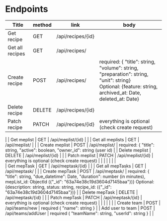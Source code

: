 # Endpoints

| Title            | method | link               | body                                                                                                                                                                                                                                              |
|------------------|--------|--------------------|---------------------------------------------------------------------------------------------------------------------------------------------------------------------------------------------------------------------------------------------------|
| Get recipe       | GET    | /api/recipes/{id}  |                                                                                                                                                                                                                                                   |
| Get all recipes  | GET    | /api/recipes/      |                                                                                                                                                                                                                                                   |
| Create recipe    | POST   | /api/recipes/      | required: { "title": string, "volume": string, "preparation": string, "unit": string}<br/> Optional: {feature: string, archived_at: Date, deleted_at: Date}                                                                                       |
| Delete recipe    | DELETE | /api/recipes/{id}  |                                                                                                                                                                                                                                                   |
| Patch  recipe    | PATCH  | /api/recipes/{id}  | everything is optional (check create request)                                                                                                                                                                                                     |
| 
| Get meplist      | GET    | /api/meplist/{id}  |                                                                                                                                                                                                                                                   |
| Get all meplists | GET    | /api/meplist/      |                                                                                                                                                                                                                                                   |
| Create meplist   | POST   | /api/meplist/      | required: { "title": string, "active": boolean, "owner_id": string (user id)                                                                                                                                                                      |
| Delete meplist   | DELETE | /api/meplist/{id}  |                                                                                                                                                                                                                                                   |
| Patch  meplist   | PATCH  | /api/meplist/{id}  | everything is optional (check create request)                                                                                                                                                                                                     | 
|                  |        |                    |                                                                                                                                                                                                                                                   |
|      
| Get mepTask      | GET    | /api/meptask/{id}  |                                                                                                                                                                                                                                                   |
| Get all mepTasks | GET    | /api/meptask/      |                                                                                                                                                                                                                                                   |
| Create mepTask   | POST   | /api/meptask/      | required: { "title": string, "due_datetime": Date, "duration": number (in minutes), mepList_id: ObjectId ({"_id": "63a74e38c19d3604d7145baa"})} Optional: {description: string, status: string, recipe_id: ({"_id": "63a74e38c19d3604d7145baa"})} |
| Delete mepTask   | DELETE | /api/meptask/{id}  |                                                                                                                                                                                                                                                   |
| Patch  mepTask   | PATCH  | /api/meptask/{id}  | everything is optional (check create request)                                                                                                                                                                                                     |
|                  |        |                    |                                                                                                                                                                                                                                                   |
| Create team      | POST   | /api/teams/new     | required ( "name": string }                                                                                                                                                                                                                       |
| Add user to team | POST   | /api/teams/addUser | required ( "teamName": string, "userId": string }                                                                                                                                                                                                 |
|
